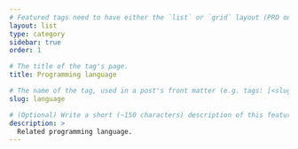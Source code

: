 ```yaml
---
# Featured tags need to have either the `list` or `grid` layout (PRO only).
layout: list
type: category
sidebar: true
order: 1

# The title of the tag's page.
title: Programming language

# The name of the tag, used in a post's front matter (e.g. tags: [<slug>]).
slug: language

# (Optional) Write a short (~150 characters) description of this featured tag.
description: >
  Related programming language.
---
```

